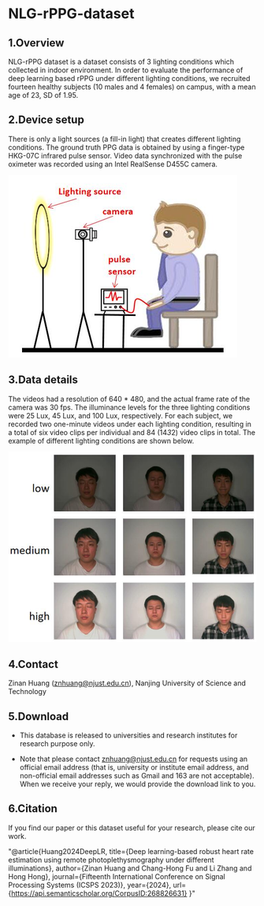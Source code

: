 # NLG-rPPG-dataset

## 1.Overview
NLG-rPPG dataset is a dataset consists of 3 lighting conditions which collected in indoor environment. In order to evaluate the performance of deep learning based rPPG under different lighting conditions, we recruited fourteen healthy subjects (10 males and 4 females) on campus, with a  mean age of 23, SD of 1.95. 

## 2.Device setup
There is only a light sources (a fill-in light) that creates different lighting conditions. The ground truth PPG data is obtained by using a finger-type HKG-07C infrared pulse sensor. Video data synchronized with the pulse oximeter was recorded using an Intel RealSense D455C camera. 

![Alt text](images/collection.jpg)

## 3.Data details
The videos had a resolution of 640 * 480, and the actual frame rate of the camera was 30 fps. The illuminance levels for the three lighting conditions were 25 Lux, 45 Lux, and 100 Lux, respectively. For each subject, we recorded two one-minute videos under each lighting condition, resulting in a total of six video clips per individual and 84 (14*3*2) video clips in total. The example of different lighting conditions are shown below.

![Alt text](images/examples.jpg)

## 4.Contact
Zinan Huang (znhuang@njust.edu.cn), Nanjing University of Science and Technology

## 5.Download
* This database is released to universities and research institutes for research purpose only.

* Note that please contact znhuang@njust.edu.cn for requests using an official email address (that is, university or institute email address, and non-official email addresses such as Gmail and 163 are not acceptable). When we receive your reply, we would provide the download link to you.

## 6.Citation
If you find our paper or this dataset useful for your research, please cite our work.

"@article{Huang2024DeepLR,
  title={Deep learning-based robust heart rate estimation using remote photoplethysmography under different illuminations},
  author={Zinan Huang and Chang-Hong Fu and Li Zhang and Hong Hong},
  journal={Fifteenth International Conference on Signal Processing Systems (ICSPS 2023)},
  year={2024},
  url={https://api.semanticscholar.org/CorpusID:268826631}
}"
